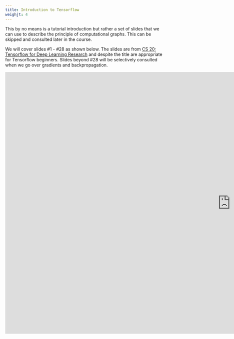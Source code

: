```yaml
---
title: Introduction to Tensorflow
weighjt: 4
---
```

This by no means is a tutorial introduction but rather a set of slides that we can use to describe the principle of computational graphs. This can be skipped and consulted later in the course. 

We will cover slides #1 - #28 as shown below.  The slides are from [CS 20: Tensorflow for Deep Learning Research](http://web.stanford.edu/class/cs20si/) and despite the title are appropriate for Tensorflow beginners. Slides beyond #28 will be selectively consulted when we go over gradients and backpropagation. 

<iframe src="https://docs.google.com/presentation/d/e/2PACX-1vQDtOFgGR8sdpCc8sdCugIWDXjiuka6NescK8gvopPESckFDm5pvVvsiRXILnaJOEdPz3DOnfe6d51H/embed?start=false&loop=false&delayms=60000" frameborder="0" width="1440" height="839" allowfullscreen="true" mozallowfullscreen="true" webkitallowfullscreen="true">
</iframe>
